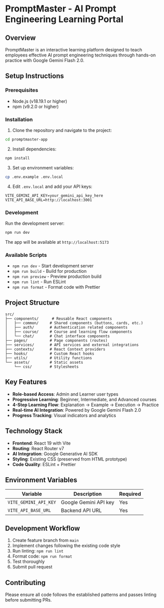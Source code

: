 # PromptMaster - AI Prompt Engineering Learning Portal

## Overview
PromptMaster is an interactive learning platform designed to teach employees effective AI prompt engineering techniques through hands-on practice with Google Gemini Flash 2.0.

## Setup Instructions

### Prerequisites
- Node.js (v18.19.1 or higher)
- npm (v9.2.0 or higher)

### Installation

1. Clone the repository and navigate to the project:
```bash
cd promptmaster-app
```

2. Install dependencies:
```bash
npm install
```

3. Set up environment variables:
```bash
cp .env.example .env.local
```

4. Edit `.env.local` and add your API keys:
```
VITE_GEMINI_API_KEY=your_gemini_api_key_here
VITE_API_BASE_URL=http://localhost:3001
```

### Development

Run the development server:
```bash
npm run dev
```

The app will be available at `http://localhost:5173`

### Available Scripts

- `npm run dev` - Start development server
- `npm run build` - Build for production
- `npm run preview` - Preview production build
- `npm run lint` - Run ESLint
- `npm run format` - Format code with Prettier

## Project Structure

```
src/
├── components/      # Reusable React components
│   ├── common/     # Shared components (buttons, cards, etc.)
│   ├── auth/       # Authentication related components
│   ├── course/     # Course and learning flow components
│   └── chat/       # Chat interface components
├── pages/          # Page components (routes)
├── services/       # API services and external integrations
├── contexts/       # React Context providers
├── hooks/          # Custom React hooks
├── utils/          # Utility functions
└── assets/         # Static assets
    └── css/        # Stylesheets
```

## Key Features

- **Role-based Access**: Admin and Learner user types
- **Progressive Learning**: Beginner, Intermediate, and Advanced courses
- **4-Step Learning Flow**: Explanation → Example → Execution → Practice
- **Real-time AI Integration**: Powered by Google Gemini Flash 2.0
- **Progress Tracking**: Visual indicators and analytics

## Technology Stack

- **Frontend**: React 19 with Vite
- **Routing**: React Router v7
- **AI Integration**: Google Generative AI SDK
- **Styling**: Existing CSS (preserved from HTML prototype)
- **Code Quality**: ESLint + Prettier

## Environment Variables

| Variable | Description | Required |
|----------|-------------|----------|
| `VITE_GEMINI_API_KEY` | Google Gemini API key | Yes |
| `VITE_API_BASE_URL` | Backend API URL | Yes |

## Development Workflow

1. Create feature branch from `main`
2. Implement changes following the existing code style
3. Run linting: `npm run lint`
4. Format code: `npm run format`
5. Test thoroughly
6. Submit pull request

## Contributing

Please ensure all code follows the established patterns and passes linting before submitting PRs.
